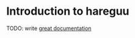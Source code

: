# Introduction to hareguu

TODO: write [great documentation](http://jacobian.org/writing/what-to-write/)

